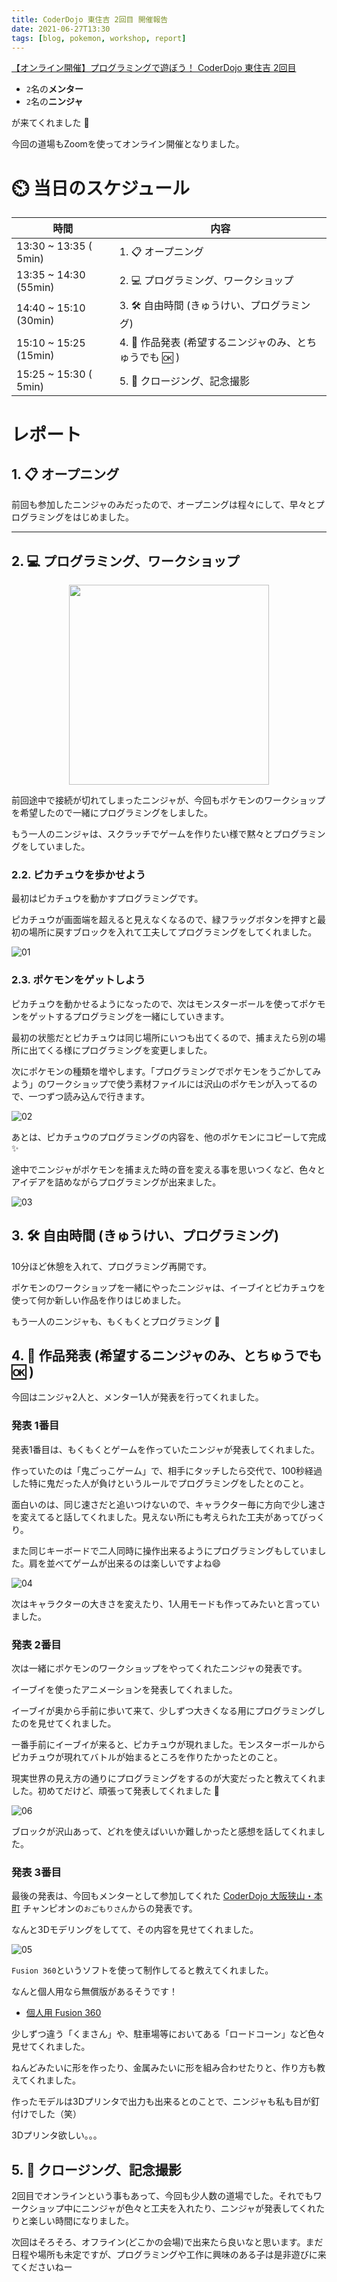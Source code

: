 ```yaml
---
title: CoderDojo 東住吉 2回目 開催報告
date: 2021-06-27T13:30
tags: [blog, pokemon, workshop, report]
---
```


[【オンライン開催】プログラミングで遊ぼう！ CoderDojo 東住吉 2回目](https://cd-hisumi.doorkeeper.jp/events/122427)


- `2`名の**メンター**
- `2`名の**ニンジャ**

が来てくれました :tada:

今回の道場もZoomを使ってオンライン開催となりました。

# :timer_clock: 当日のスケジュール

| 時間                  | 内容                                                          |
|-----------------------|---------------------------------------------------------------|
| 13:30 ~ 13:35 ( 5min) | 1. :clipboard: オープニング                                   |
| 13:35 ~ 14:30 (55min) | 2. :computer: プログラミング、ワークショップ                  |
| 14:40 ~ 15:10 (30min) | 3. :hammer_and_wrench: 自由時間 (きゅうけい、プログラミング)  |
| 15:10 ~ 15:25 (15min) | 4. :tada: 作品発表 (希望するニンジャのみ、とちゅうでも :ok: ) |
| 15:25 ~ 15:30 ( 5min) | 5. :wave: クロージング、記念撮影                              |

# レポート

## 1. :clipboard: オープニング

前回も参加したニンジャのみだったので、オープニングは程々にして、早々とプログラミングをはじめました。  

---
## 2. :computer: プログラミング、ワークショップ

<p style='text-align:center;'><img src="/assets/images/pokemon/Pokemon_WS_logo.png" width=320></p>

前回途中で接続が切れてしまったニンジャが、今回もポケモンのワークショップを希望したので一緒にプログラミングをしました。  

もう一人のニンジャは、スクラッチでゲームを作りたい様で黙々とプログラミングをしていました。

### **2.2. ピカチュウを歩かせよう**

最初はピカチュウを動かすプログラミングです。

ピカチュウが画面端を超えると見えなくなるので、緑フラッグボタンを押すと最初の場所に戻すブロックを入れて工夫してプログラミングをしてくれました。

![01](01.png)

### **2.3. ポケモンをゲットしよう**

ピカチュウを動かせるようになったので、次はモンスターボールを使ってポケモンをゲットするプログラミングを一緒にしていきます。

最初の状態だとピカチュウは同じ場所にいつも出てくるので、捕まえたら別の場所に出てくる様にプログラミングを変更しました。

次にポケモンの種類を増やします。「プログラミングでポケモンをうごかしてみよう」のワークショップで使う素材ファイルには沢山のポケモンが入ってるので、一つずつ読み込んで行きます。

![02](02.png)

あとは、ピカチュウのプログラミングの内容を、他のポケモンにコピーして完成 :sparkles:

途中でニンジャがポケモンを捕まえた時の音を変える事を思いつくなど、色々とアイデアを詰めながらプログラミングが出来ました。

![03](03.png)

## 3. :hammer_and_wrench: 自由時間 (きゅうけい、プログラミング)

10分ほど休憩を入れて、プログラミング再開です。

ポケモンのワークショップを一緒にやったニンジャは、イーブイとピカチュウを使って何か新しい作品を作りはじめました。

もう一人のニンジャも、もくもくとプログラミング :eyes:

## 4. :tada: 作品発表 (希望するニンジャのみ、とちゅうでも :ok: ) 

今回はニンジャ2人と、メンター1人が発表を行ってくれました。

### **発表 1番目**

発表1番目は、もくもくとゲームを作っていたニンジャが発表してくれました。

作っていたのは「鬼ごっこゲーム」で、相手にタッチしたら交代で、100秒経過した特に鬼だった人が負けというルールでプログラミングをしたとのこと。

面白いのは、同じ速さだと追いつけないので、キャラクター毎に方向で少し速さを変えてると話してくれました。見えない所にも考えられた工夫があってびっくり。

また同じキーボードで二人同時に操作出来るようにプログラミングもしていました。肩を並べてゲームが出来るのは楽しいですよね:smile:

![04](04.png)

次はキャラクターの大きさを変えたり、1人用モードも作ってみたいと言っていました。

### **発表 2番目**

次は一緒にポケモンのワークショップをやってくれたニンジャの発表です。

イーブイを使ったアニメーションを発表してくれました。

イーブイが奥から手前に歩いて来て、少しずつ大きくなる用にプログラミングしたのを見せてくれました。

一番手前にイーブイが来ると、ピカチュウが現れました。モンスターボールからピカチュウが現れてバトルが始まるところを作りたかったとのこと。

現実世界の見え方の通りにプログラミングをするのが大変だったと教えてくれました。初めてだけど、頑張って発表してくれました :tada:

![06](06.png)

ブロックが沢山あって、どれを使えばいいか難しかったと感想を話してくれました。

### **発表 3番目**

最後の発表は、今回もメンターとして参加してくれた [CoderDojo 大阪狭山・本町](https://coderdojo-hommachi.github.io/) チャンピオンの`おごもりさん`からの発表です。

なんと3Dモデリングをしてて、その内容を見せてくれました。

![05](05.png)

`Fusion 360`というソフトを使って制作してると教えてくれました。

なんと個人用なら無償版があるそうです！

- [個人用 Fusion 360](https://www.autodesk.co.jp/products/fusion-360/personal)

少しずつ違う「くまさん」や、駐車場等においてある「ロードコーン」など色々見せてくれました。

ねんどみたいに形を作ったり、金属みたいに形を組み合わせたりと、作り方も教えてくれました。

作ったモデルは3Dプリンタで出力も出来るとのことで、ニンジャも私も目が釘付けでした（笑）

3Dプリンタ欲しい。。。

## 5. :wave: クロージング、記念撮影

2回目でオンラインという事もあって、今回も少人数の道場でした。それでもワークショップ中にニンジャが色々と工夫を入れたり、ニンジャが発表してくれたりと楽しい時間になりました。

次回はそろそろ、オフライン(どこかの会場)で出来たら良いなと思います。まだ日程や場所も未定ですが、プログラミングや工作に興味のある子は是非遊びに来てくださいねー

